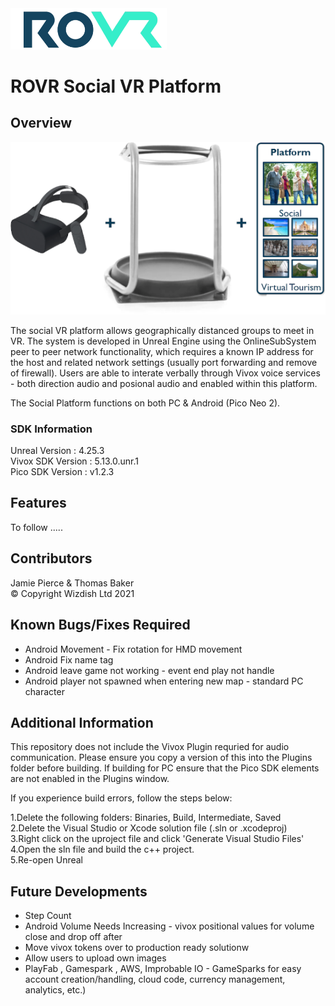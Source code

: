 <img src="ROVR_LOGO.png" width="250" />

# ROVR Social VR Platform

## Overview
![Socal VR Platform](ROVR_IMAGE.png)

The social VR platform allows geographically distanced groups to meet in VR. The system is developed in Unreal Engine using the OnlineSubSystem peer to peer network functionality, which requires a known IP address for the host and related network settings (usually port forwarding and remove of firewall). Users are able to interate verbally through Vivox voice services - both direction audio and posional audio and enabled within this platform.

The Social Platform functions on both PC & Android (Pico Neo 2). 

### SDK Information 
Unreal Version : 4.25.3\
Vivox SDK Version : 5.13.0.unr.1\
Pico SDK Version : v1.2.3

## Features
To follow .....

## Contributors 
Jamie Pierce & Thomas Baker \
© Copyright Wizdish Ltd 2021

## Known Bugs/Fixes Required
- Android Movement - Fix rotation for HMD movement
- Android Fix name tag
- Android leave game not working - event end play not handle
- Android player not spawned when entering new map - standard PC character

## Additional Information
This repository does not include the Vivox Plugin requried for audio communication. Please ensure you copy a version of this into the Plugins folder before building. If building for PC ensure that the Pico SDK elements are not enabled in the Plugins window.

If you experience build errors, follow the steps below:

1.Delete the following folders: Binaries, Build, Intermediate, Saved\
2.Delete the Visual Studio or Xcode solution file (.sln or .xcodeproj)\
3.Right click on the uproject file and click 'Generate Visual Studio Files'\
4.Open the sln file and build the c++ project.\
5.Re-open Unreal

## Future Developments
- Step Count
- Android Volume Needs Increasing - vivox positional values for volume close and drop off after
- Move vivox tokens over to production ready solutionw
- Allow users to upload own images
- PlayFab , Gamespark , AWS, Improbable IO - GameSparks for easy account creation/handling, cloud code, currency management, analytics, etc.)
